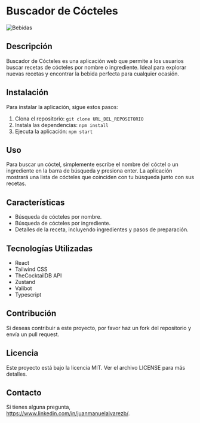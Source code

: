 # Buscador de Cócteles
![Bebidas](https://github.com/user-attachments/assets/31005625-cbb1-4c72-b5cc-4258bf57b368)

## Descripción

Buscador de Cócteles es una aplicación web que permite a los usuarios buscar recetas de cócteles por nombre o ingrediente. Ideal para explorar nuevas recetas y encontrar la bebida perfecta para cualquier ocasión.

## Instalación

Para instalar la aplicación, sigue estos pasos:

1. Clona el repositorio: `git clone URL_DEL_REPOSITORIO`
2. Instala las dependencias: `npm install`
3. Ejecuta la aplicación: `npm start`

## Uso

Para buscar un cóctel, simplemente escribe el nombre del cóctel o un ingrediente en la barra de búsqueda y presiona enter. La aplicación mostrará una lista de cócteles que coinciden con tu búsqueda junto con sus recetas.

## Características

- Búsqueda de cócteles por nombre.
- Búsqueda de cócteles por ingrediente.
- Detalles de la receta, incluyendo ingredientes y pasos de preparación.

## Tecnologías Utilizadas

- React
- Tailwind CSS
- TheCocktailDB API
- Zustand
- Valibot
- Typescript

## Contribución

Si deseas contribuir a este proyecto, por favor haz un fork del repositorio y envía un pull request.

## Licencia

Este proyecto está bajo la licencia MIT. Ver el archivo LICENSE para más detalles.

## Contacto

Si tienes alguna pregunta, https://www.linkedin.com/in/juanmanuelalvarezb/.
